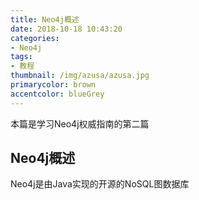 ```yaml
---
title: Neo4j概述
date: 2018-10-18 10:43:20
categories:
- Neo4j
tags: 
- 教程
thumbnail: /img/azusa/azusa.jpg
primarycolor: brown
accentcolor: blueGrey
---
```


本篇是学习Neo4j权威指南的第二篇

## Neo4j概述

Neo4j是由Java实现的开源的NoSQL图数据库
